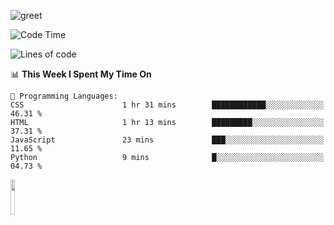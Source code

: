 ![greet](https://user-images.githubusercontent.com/44234583/146624354-9d461392-3676-4e7a-b12f-debc7319f53b.gif) 


<!--START_SECTION:waka-->
![Code Time](http://img.shields.io/badge/Code%20Time-426%20hrs%2041%20mins-blue)

![Lines of code](https://img.shields.io/badge/From%20Hello%20World%20I%27ve%20Written-3.8%20million%20lines%20of%20code-blue)

📊 **This Week I Spent My Time On** 

```text
💬 Programming Languages: 
CSS                      1 hr 31 mins        ████████████░░░░░░░░░░░░░   46.31 % 
HTML                     1 hr 13 mins        █████████░░░░░░░░░░░░░░░░   37.31 % 
JavaScript               23 mins             ███░░░░░░░░░░░░░░░░░░░░░░   11.65 % 
Python                   9 mins              █░░░░░░░░░░░░░░░░░░░░░░░░   04.73 % 
```


<!--END_SECTION:waka-->
<img src="https://user-images.githubusercontent.com/44234583/191059235-95ebfce1-7fc7-4eee-baff-214d902e7c18.gif" width="12%"/>
